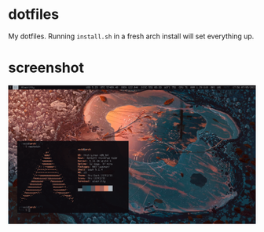 # dotfiles
My dotfiles. Running ```install.sh``` in a fresh arch install will set everything up.

# screenshot

![alt text](screenshot.png)
